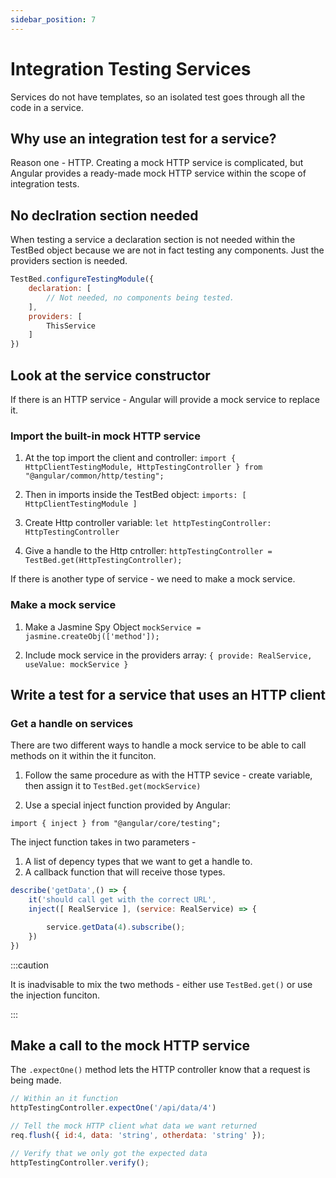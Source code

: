 ```yaml
---
sidebar_position: 7
---
```


# Integration Testing Services

Services do not have templates, so an isolated test goes through all the code in a service.

## Why use an integration test for a service?

Reason one - HTTP. Creating a mock HTTP service is complicated, but Angular provides a ready-made mock HTTP service within the scope of integration tests.

## No declration section needed

When testing a service a declaration section is not needed within the TestBed object because we are not in fact testing any components. Just the providers section is needed.

```javascript
TestBed.configureTestingModule({
    declaration: [
        // Not needed, no components being tested.
    ],
    providers: [
        ThisService
    ]
})
```

## Look at the service constructor

If there is an HTTP service - Angular will provide a mock service to replace it.

### Import the built-in mock HTTP service

1. At the top import the client and controller:
`import { HttpClientTestingModule, HttpTestingController } from "@angular/common/http/testing";`

2. Then in imports inside the TestBed object:
`imports: [ HttpClientTestingModule ]`

3. Create Http controller variable:
`let httpTestingController: HttpTestingController`

4. Give a handle to the Http cntroller:
`httpTestingController = TestBed.get(HttpTestingController);`


If there is another type of service - we need to make a mock service.

### Make a mock service

1. Make a Jasmine Spy Object
`mockService = jasmine.createObj(['method']);`

2. Include mock service in the providers array:
`{ provide: RealService, useValue: mockService }`

## Write a test for a service that uses an HTTP client

### Get a handle on services

There are two different ways to handle a mock service to be able to call methods on it within the it funciton.
1. Follow the same procedure as with the HTTP sevice - create variable, then assign it to `TestBed.get(mockService)`

2. Use a special inject function provided by Angular:

`import { inject } from "@angular/core/testing";`

The inject function takes in two parameters -
1. A list of depency types that we want to get a handle to.
2. A callback function that will receive those types.

```javascript
describe('getData',() => {
    it('should call get with the correct URL',
    inject([ RealService ], (service: RealService) => {

        service.getData(4).subscribe();
    })
})
```
:::caution

It is inadvisable to mix the two methods - either use `TestBed.get()` or use the injection funciton.

:::

## Make a call to the mock HTTP service

The `.expectOne()` method lets the HTTP controller know that a request is being made.

```javascript
// Within an it function
httpTestingController.expectOne('/api/data/4')

// Tell the mock HTTP client what data we want returned
req.flush({ id:4, data: 'string', otherdata: 'string' });

// Verify that we only got the expected data
httpTestingController.verify();
```
